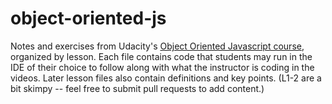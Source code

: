 object-oriented-js
==================

Notes and exercises from Udacity's [Object Oriented Javascript course](https://www.udacity.com/course/ud015), organized by lesson. Each file contains code that students may run in the IDE of their choice to follow along with what the instructor is coding in the videos. Later lesson files also contain definitions and key points. (L1-2 are a bit skimpy -- feel free to submit pull requests to add content.) 
